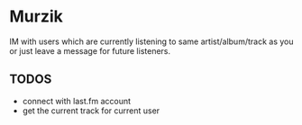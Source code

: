 # Murzik
IM with users which are currently listening to same artist/album/track as you or just leave a message for future listeners.
## TODOS
  - connect with last.fm account
  - get the current track for current user
